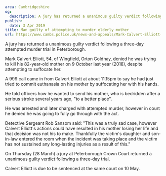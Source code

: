 ```yaml
area: Cambridgeshire
og:
  description: A jury has returned a unanimous guilty verdict following a three-day attempted murder trial in Peterborough.
publish:
  date: 3 Apr 2019
title: Man guilty of attempting to murder elderly mother
url: https://www.cambs.police.uk/news-and-appeals/Mark-Calvert-Elliott-guilty
```

A jury has returned a unanimous guilty verdict following a three-day attempted murder trial in Peterborough.

Mark Calvert Elliott, 54, of Wingfield, Orton Goldhay, denied he was trying to kill his 82-year-old mother on 9 October last year (2018), despite attempting to suffocate her.

A 999 call came in from Calvert Elliott at about 11.15pm to say he had just tried to commit euthanasia on his mother by suffocating her with his hands.

He told officers how he wanted to send his mother, who is bedridden after a serious stroke several years ago, "to a better place".

He was arrested and later charged with attempted murder, however in court he denied he was going to fully go through with the act.

Detective Sergeant Rob Sansom said: "This was a truly sad case, however Calvert Elliott's actions could have resulted in his mother losing her life and that decision was not his to make. Thankfully the victim's daughter and son-in-law entered the room when the incident was taking place and the victim has not sustained any long-lasting injuries as a result of this."

On Thursday (28 March) a jury at Peterborough Crown Court returned a unanimous guilty verdict following a three-day trial.

Calvert Elliott is due to be sentenced at the same court on 10 May.
